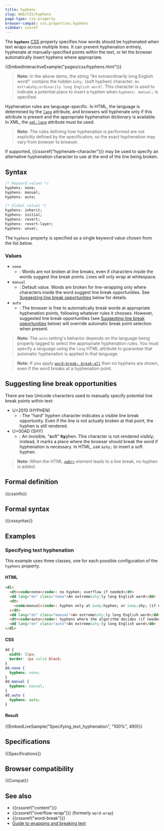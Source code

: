 ```yaml
---
title: hyphens
slug: Web/CSS/hyphens
page-type: css-property
browser-compat: css.properties.hyphens
sidebar: cssref
---
```



The **`hyphens`** [CSS](/en-US/docs/Web/CSS) property specifies how words should be hyphenated when text wraps across multiple lines. It can prevent hyphenation entirely, hyphenate at manually-specified points within the text, or let the browser automatically insert hyphens where appropriate.

{{EmbedInteractiveExample("pages/css/hyphens.html")}}

> **Note:** In the above demo, the string "An extraordinarily long English word!" contains the hidden `&shy;` (soft hyphen) character: `An extra&shy;ordinarily long English word!`. This character is used to indicate a potential place to insert a hyphen when `hyphens: manual;` is specified.

Hyphenation rules are language-specific. In HTML, the language is determined by the [`lang`](/en-US/docs/Web/HTML/Global_attributes/lang) attribute, and browsers will hyphenate only if this attribute is present and the appropriate hyphenation dictionary is available. In XML, the [`xml:lang`](/en-US/docs/Web/SVG/Attribute/xml:lang) attribute must be used.

> **Note:** The rules defining how hyphenation is performed are not explicitly defined by the specification, so the exact hyphenation may vary from browser to browser.

If supported, {{cssxref("hyphenate-character")}} may be used to specify an alternative hyphenation character to use at the end of the line being broken.

## Syntax

```css
/* Keyword values */
hyphens: none;
hyphens: manual;
hyphens: auto;

/* Global values */
hyphens: inherit;
hyphens: initial;
hyphens: revert;
hyphens: revert-layer;
hyphens: unset;
```

The `hyphens` property is specified as a single keyword value chosen from the list below.

### Values

- `none`
  - : Words are not broken at line breaks, even if characters inside the words suggest line break points. Lines will only wrap at whitespace.
- `manual`
  - : Default value. Words are broken for line-wrapping only where characters inside the word suggest line break opportunities. See [Suggesting line break opportunities](#suggesting_line_break_opportunities) below for details.
- `auto`
  - : The browser is free to automatically break words at appropriate hyphenation points, following whatever rules it chooses. However, suggested line break opportunities (see [Suggesting line break opportunities](#suggesting_line_break_opportunities) below) will override automatic break point selection when present.

> **Note:** The `auto` setting's behavior depends on the language being properly tagged to select the appropriate hyphenation rules. You must specify a language using the `lang` HTML attribute to guarantee that automatic hyphenation is applied in that language.

> **Note:** If you apply [`word-break: break-all`](/en-US/docs/Web/CSS/word-break#break-all) then no hyphens are shown, even if the word breaks at a hyphenation point.

## Suggesting line break opportunities

There are two Unicode characters used to manually specify potential line break points within text:

- U+2010 (HYPHEN)
  - : The "hard" hyphen character indicates a visible line break opportunity. Even if the line is not actually broken at that point, the hyphen is still rendered.
- U+00AD (SHY)
  - : An invisible, "**s**oft" **hy**phen. This character is not rendered visibly; instead, it marks a place where the browser should break the word if hyphenation is necessary. In HTML, use `&shy;` to insert a soft hyphen.

> **Note:** When the HTML [`<wbr>`](/en-US/docs/Web/HTML/Element/wbr) element leads to a line break, no hyphen is added.

## Formal definition

{{cssinfo}}

## Formal syntax

{{csssyntax}}

## Examples

### Specifying text hyphenation

This example uses three classes, one for each possible configuration of the `hyphens` property.

#### HTML

```html
<dl>
  <dt><code>none</code>: no hyphen; overflow if needed</dt>
  <dd lang="en" class="none">An extreme&shy;ly long English word</dd>
  <dt>
    <code>manual</code>: hyphen only at &amp;hyphen; or &amp;shy; (if needed)
  </dt>
  <dd lang="en" class="manual">An extreme&shy;ly long English word</dd>
  <dt><code>auto</code>: hyphens where the algorithm decides (if needed)</dt>
  <dd lang="en" class="auto">An extreme&shy;ly long English word</dd>
</dl>
```

#### CSS

```css
dd {
  width: 55px;
  border: 1px solid black;
}
dd.none {
  hyphens: none;
}
dd.manual {
  hyphens: manual;
}
dd.auto {
  hyphens: auto;
}
```

#### Result

{{EmbedLiveSample("Specifying_text_hyphenation", "100%", 490)}}

## Specifications

{{Specifications}}

## Browser compatibility

{{Compat}}

## See also

- {{cssxref("content")}}
- {{cssxref("overflow-wrap")}} (formerly `word-wrap`)
- {{cssxref("word-break")}}
- [Guide to wrapping and breaking text](/en-US/docs/Web/CSS/CSS_text/Wrapping_breaking_text)
